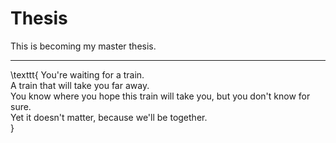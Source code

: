 # Thesis


This is becoming my master thesis.

***

\texttt{
You're waiting for a train.  
A train that will take you far away.  
You know where you hope this train will take you, but you don't know for sure.  
Yet it doesn't matter, because we'll be together.  
}